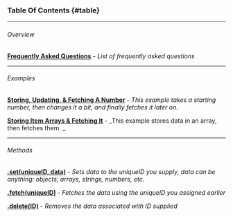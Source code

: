 ### Table Of Contents {#table}

---

###### Overview

[**Frequently Asked Questions**](/frequently-asked-questions.md) - _List of frequently asked questions_

---

###### Examples

[**Storing, Updating, & Fetching A Number**](/examples/storing-updating-and-fetching-a-number.md) - _This example takes a starting number, then changes it a bit, and finally fetches it later on._

[**Storing Item Arrays & Fetching It**](/examples/storing-and-fetching-objects.md) - _This example stores data in an array, then fetches them. _

---

###### Methods

[**.set\(uniqueID, data\)**](/methods.md) - _Sets data to the uniqueID you supply, data can be anything: objects, arrays, strings, numbers, etc._

[**.fetch\(uniqueID\)**](/fetchid.md) - _Fetches the data using the uniqueID you assigned earlier_

[**.delete\(ID\)**](/deleteid.md) - _Removes the data associated with ID supplied_

